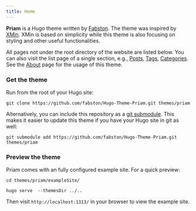 ```yaml
---
title: Home
---
```


**Priam** is a Hugo theme written by [Fabston](https://github.com/fabston). The theme was inspired by [XMin](https://github.com/yihui/hugo-xmin). XMin is based on simplicity while this theme is also focusing on styling and other useful functionalities.

All pages not under the root directory of the website are listed below. You can also visit the list page of a single section, e.g., [Posts](/post/), [Tags](/tags), [Categories](/categories). See the [About](/about/) page for the usage of this theme.

### Get the theme

Run from the root of your Hugo site:

```shell
git clone https://github.com/fabston/Hugo-Theme-Priam.git themes/priam
```

Alternatively, you can include this repository as a [git submodule](https://git-scm.com/docs/gitsubmodules). This makes it easier to update this theme if you have your Hugo site in git as well:

```shell
git submodule add https://github.com/fabston/Hugo-Theme-Priam.git themes/priam
```

### Preview the theme

Priam comes with an fully configured example site. For a quick preview:

```shell
cd themes/priam/exampleSite/
```

```shell
hugo serve  --themesDir ../..
```

Then visit `http://localhost:1313/` in your browser to view the example site.